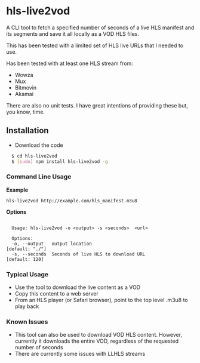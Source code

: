 # hls-live2vod

A CLI tool to fetch a specified number of seconds of a live HLS manifest and its segments and save it all locally as a VOD HLS files.

This has been tested with a limited set of HLS live URLs that I needed to use.

Has been tested with at least one HLS stream from:
- Wowza
- Mux
- Bitmovin
- Akamai

There are also no unit tests.  I have great intentions of providing these but, you know, time.


## Installation

- Download the code

``` bash
  $ cd hls-live2vod
  $ [sudo] npm install hls-live2vod -g
```

### Command Line Usage

**Example**
```
hls-live2vod http://example.com/hls_manifest.m3u8
```

**Options**
```

  Usage: hls-live2vod -o <output> -s <seconds>  <url>

  Options:
  -o, --output   output location                                  [default: "./"]
  -s, --seconds  Seconds of live HLS to download URL              [default: 120]
```

### Typical Usage

- Use the tool to download the live content as a VOD
- Copy this content to a web server
- From an HLS player (or Safari browser), point to the top level .m3u8 to play back

### Known Issues

- This tool can also be used to download VOD HLS content.  However, currently it downloads the entire VOD, regardless of the requested number of seconds
- There are currently some issues with LLHLS streams
